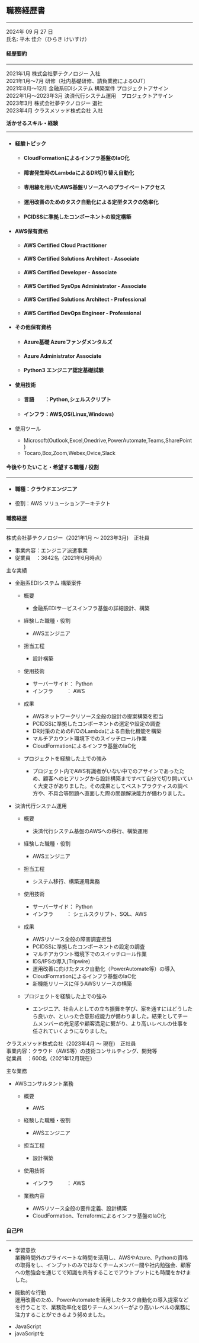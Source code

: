 ## **職務経歴書**

---

2024年 09 月 27 日  
氏名: 平木 佳介（ひらき けいすけ）

#### **経歴要約**

---

2021年1月		株式会社夢テクノロジー 入社  
2021年1月〜7月	研修（社内基礎研修、請負業務によるOJT）  
2021年8月〜12月	金融系EDIシステム 構築案件 プロジェクトアサイン  
2022年1月〜2023年3月	決済代行システム運用　プロジェクトアサイン  
2023年3月		株式会社夢テクノロジー 退社  
2023年4月		クラスメソッド株式会社 入社

**活かせるスキル・経験**

---

* #### 経験トピック

  * #### CloudFormationによるインフラ基盤のIaC化

  * #### 障害発生時のLambdaによるDR切り替え自動化

  * #### 専用線を用いたAWS基盤リソースへのプライベートアクセス

  * #### 運用改善のためのタスク自動化による定型タスクの効率化

  * #### PCIDSSに準拠したコンポーネントの設定構築 

* #### AWS保有資格

  * #### AWS Certified Cloud Practitioner

  * #### AWS Certified Solutions Architect \- Associate

  * #### AWS Certified Developer \- Associate

  * #### AWS Certified SysOps Administrator \- Associate

  * #### AWS Certified Solutions Architect \- Professional

  * #### AWS Certified DevOps Engineer \- Professional

    

* #### その他保有資格

  * #### Azure基礎 Azureファンダメンタルズ

  * #### Azure Administrator Associate

  * #### Python3 エンジニア認定基礎試験

    

* #### 使用技術

  * #### 言語　　：Python,シェルスクリプト

  * #### インフラ：AWS,OS(Linux,Windows)

* 使用ツール  
  * Microsoft(Outlook,Excel,Onedrive,PowerAutomate,Teams,SharePoint)  
  * Tocaro,Box,Zoom,Webex,Ovice,Slack  
  


#### **今後やりたいこと・希望する職種 / 役割**

---

* #### 職種：クラウドエンジニア

* 役割：AWS ソリューションアーキテクト

####   **職務経歴**

---

 株式会社夢テクノロジー（2021年1月 ～ 2023年3月)　正社員

- 事業内容：エンジニア派遣事業  
- 従業員　：3642名（2021年6月時点）

主な実績

* 金融系EDIシステム 構築案件  
  * 概要  
    * 金融系EDIサービスインフラ基盤の詳細設計、構築

  * 経験した職種・役割  
    * AWSエンジニア

  * 担当工程  
    * 設計構築

  * 使用技術  
    * サーバーサイド： Python  
    * インフラ 　　   ： AWS

  * 成果  
    * AWSネットワークリソース全般の設計の提案構築を担当  
    * PCIDSSに準拠したコンポーネントの選定や設定の調査  
    * DR対策のためのF/OのLambdaによる自動化機能を構築  
    * マルチアカウント環境下でのスイッチロール作業  
    * CloudFormationによるインフラ基盤のIaC化  
        
  * プロジェクトを経験した上での強み  
    * プロジェクト内でAWS有識者がいない中でのアサインであったため、顧客へのヒアリングから設計構築まですべて自分で切り開いていく大変さがありました。その成果としてベストプラクティスの調べ方や、不具合等問題へ直面した際の問題解決能力が備わりました。

* 決済代行システム運用  
  * 概要  
    * 決済代行システム基盤のAWSへの移行、構築運用

  * 経験した職種・役割  
    * AWSエンジニア

  * 担当工程  
    * システム移行、構築運用業務

      

  * 使用技術  
    * サーバーサイド： Python  
    * インフラ 　　   ： シェルスクリプト、SQL、AWS

  * 成果

    

    * AWSリソース全般の障害調査担当  
    * PCIDSSに準拠したコンポーネントの設定の調査  
    * マルチアカウント環境下でのスイッチロール作業  
    * IDS/IPSの導入(Tripwire)  
    * 運用改善に向けたタスク自動化（PowerAutomate等）の導入  
    * CloudFormationによるインフラ基盤のIaC化  
    * 新機能リリースに伴うAWSリソースの構築  
        
  * プロジェクトを経験した上での強み  
    * エンジニア、社会人としての立ち振舞を学び、案を通すにはどうしたら良いか、といった合意形成能力が備わりました。結果としてチームメンバーの充足感や顧客満足に繋がり、より高いレベルの仕事を任されていくようになりました。

クラスメソッド株式会社（2023年4月 ～ 現在)　正社員  
事業内容：クラウド（AWS等）の技術コンサルティング、開発等  
従業員　：600名（2021年12月現在）

主な業務

* AWSコンサルタント業務  
  * 概要  
    * AWS

  * 経験した職種・役割  
    * AWSエンジニア

  * 担当工程  
    * 設計構築

  * 使用技術  
    * インフラ 　　   ： AWS

  * 業務内容  
    * AWSリソース全般の要件定義、設計構築  
    * CloudFormation、Terraformによるインフラ基盤のIaC化

####  **自己PR**

---

* 学習意欲  
  業務時間外のプライベートな時間を活用し、AWSやAzure、Pythonの資格の取得をし、インプットのみではなくチームメンバー間や社内勉強会、顧客への勉強会を通じてで知識を共有することでアウトプットにも時間をかけました。

* 能動的な行動  
  運用改善のため、PowerAutomateを活用したタスク自動化の導入提案などを行うことで、業務効率化を図りチームメンバーがより高いレベルの業務に注力することができるよう努めました。

- JavaScript
- javaScriptを
